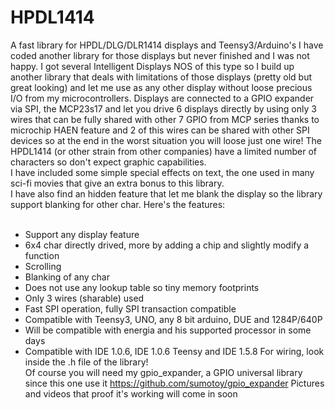 # HPDL1414
A fast library for HPDL/DLG/DLR1414 displays and Teensy3/Arduino's
I have coded another library for those displays but never finished and I was not happy. I got several Intelligent Displays NOS of this type so I build up another library that deals with limitations of those displays (pretty old but great looking) and let me use as any other display without loose precious I/O from my microcontrollers.
Displays are connected to a GPIO expander via SPI, the MCP23s17 and let you drive 6 displays directly by using only 3 wires that can be fully shared with other 7 GPIO from MCP series thanks to microchip HAEN feature and 2 of this wires can be shared with other SPI devices so at the end in the worst situation you will loose just one wire!
The HPDL1414 (or other strain from other companies) have a limited number of characters so don't expect graphic capabilities.<br>
I have included some simple special effects on text, the one used in many sci-fi movies that give an extra bonus to this library.<br>
I have also find an hidden feature that let me blank the display so the library support blanking for other char.
Here's the features:<br><br>

- Support any display feature
- 6x4 char directly drived, more by adding a chip and slightly modify a function
- Scrolling
- Blanking of any char
- Does not use any lookup table so tiny memory footprints
- Only 3 wires (sharable) used
- Fast SPI operation, fully SPI transaction compatible
- Compatible with Teensy3, UNO, any 8 bit arduino, DUE and 1284P/640P
- Will be compatible with energia and his supported processor in some days
- Compatible with IDE 1.0.6, IDE 1.0.6 Teensy and IDE 1.5.8
For wiring, look inside the .h file of the library!<br>
Of course you will need my gpio_expander, a GPIO universal library since this one use it
https://github.com/sumotoy/gpio_expander
Pictures and videos that proof it's working will come in soon<br>
